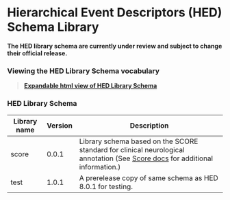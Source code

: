 # Hierarchical Event Descriptors (HED) Schema Library

**The HED library schema are currently under review and subject to change
their official release.**

### Viewing the HED Library Schema vocabulary
> [**Expandable html view of HED Library Schema**](http://www.hedtags.org/display_hed_library.html) 


### HED Library Schema

| Library name | Version | Description |
| ------------ | ------- | --------------------------- |
|  score       | 0.0.1   | Library schema based on the SCORE standard for clinical neurological annotation (See [Score docs](https://hed-schema-library.readthedocs.io/en/latest/SCORE_library.html) for additional information.) |
|  test        | 1.0.1   | A prerelease copy of same schema as HED 8.0.1 for testing. |
